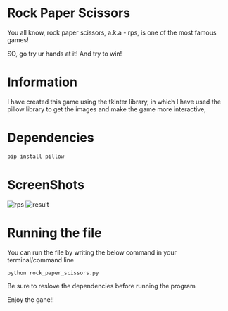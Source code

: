 # Rock Paper Scissors

You all know, rock paper scissors, a.k.a - rps, is one of the most famous games!

SO, go try ur hands at it! And try to win!


# Information
I have created this game using the tkinter library, in which I have used the pillow library to get the images and make the game more interactive,

# Dependencies
```bash
pip install pillow
```

# ScreenShots
![rps](https://camo.githubusercontent.com/d3567b6dfa2f2a8f587a10b643a4b6ca15a846a7c1ccbc0feaba3c4d5924fba6/68747470733a2f2f63646e2e646973636f72646170702e636f6d2f6174746163686d656e74732f3835373437393130333032343230313734302f3839373034313534343734383631373734382f756e6b6e6f776e2e706e67)
![result](https://camo.githubusercontent.com/521f53afca7f819d8b7be6f8f3b753cdfe44ac01307f5b7580932f2658c0d929/68747470733a2f2f63646e2e646973636f72646170702e636f6d2f6174746163686d656e74732f3838343635313436343030303134373437362f3839373437343233343233323735303039302f756e6b6e6f776e2e706e67)


# Running the file
You can run the file by writing the below command in your terminal/command line
```bash
python rock_paper_scissors.py
```
Be sure to reslove the dependencies before running the program

Enjoy the gane!!
